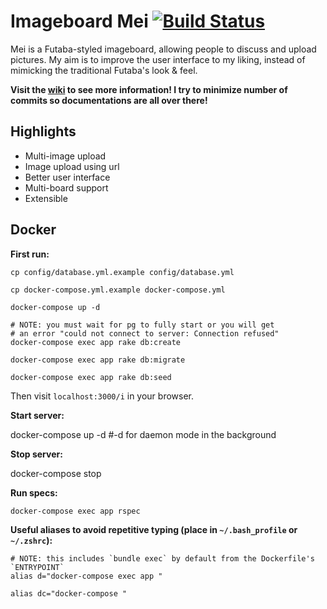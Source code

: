 # Imageboard Mei [![Build Status](https://travis-ci.org/szTheory/mei.svg?branch=master)](https://travis-ci.org/szTheory/mei)

Mei is a Futaba-styled imageboard, allowing people to discuss and upload pictures. My aim is to improve the user interface to my liking, instead of mimicking the traditional Futaba's look & feel.

**Visit the [wiki](https://github.com/lulalala/mei/wiki) to see more information! I try to minimize number of commits so documentations are all over there!**

## Highlights

* Multi-image upload
* Image upload using url
* Better user interface
* Multi-board support
* Extensible

## Docker
**First run:**

    cp config/database.yml.example config/database.yml

    cp docker-compose.yml.example docker-compose.yml

    docker-compose up -d

    # NOTE: you must wait for pg to fully start or you will get 
    # an error "could not connect to server: Connection refused"
    docker-compose exec app rake db:create 

    docker-compose exec app rake db:migrate

    docker-compose exec app rake db:seed

Then visit `localhost:3000/i` in your browser.

**Start server:**

  docker-compose up -d #-d for daemon mode in the background

**Stop server:**

  docker-compose stop

**Run specs:**

    docker-compose exec app rspec

**Useful aliases to avoid repetitive typing (place in `~/.bash_profile` or `~/.zshrc`):**

    # NOTE: this includes `bundle exec` by default from the Dockerfile's `ENTRYPOINT`
    alias d="docker-compose exec app " 

    alias dc="docker-compose "